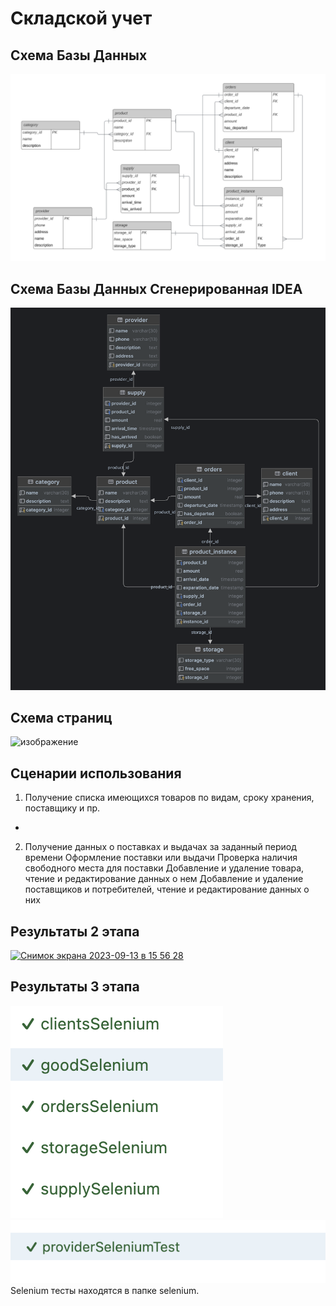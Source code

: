 # Складской учет

## Схема Базы Данных
![изображение](https://github.com/dukedaW/web-prak/blob/main/ER_DIAGRAM.png)

## Схема Базы Данных Сгенерированная IDEA
![изображение](https://github.com/dukedaW/web-prak/blob/main/ER_IDEA_GENERATED.png)

## Схема страниц
![изображение](https://user-images.githubusercontent.com/120986355/226137038-943a3019-7014-40b7-9898-0377e407cd79.png)

## Сценарии использования

1) Получение списка имеющихся товаров по видам, сроку хранения, поставщику и пр.
* 
2) Получение данных о поставках и выдачах за заданный период времени
    Оформление поставки или выдачи
    Проверка наличия свободного места для поставки
    Добавление и удаление товара, чтение и редактирование данных о нем
    Добавление и удаление поставщиков и потребителей, чтение и редактирование данных о них

## Результаты 2 этапа
[<img width="849" alt="Снимок экрана 2023-09-13 в 15 56 28" src="https://github.com/dukedaW/web-prak/assets/120986355/859260b1-4e3b-4e26-b427-8dbd5a035e64">](https://github.com/dukedaW/web-prak/blob/main/second_task_res.png)

## Результаты 3 этапа
![изображение](https://github.com/dukedaW/web-prak/blob/main/Selenium1.png)
![изображение](https://github.com/dukedaW/web-prak/blob/main/selenium2.png)
Selenium тесты находятся в папке selenium.
